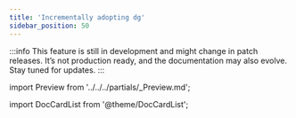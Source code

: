 ```yaml
---
title: 'Incrementally adopting dg'
sidebar_position: 50
---
```


:::info
This feature is still in development and might change in patch releases. It’s not production ready, and the documentation may also evolve. Stay tuned for updates.
:::

import Preview from '../../../partials/\_Preview.md';

<Preview />

import DocCardList from '@theme/DocCardList';

<DocCardList />
